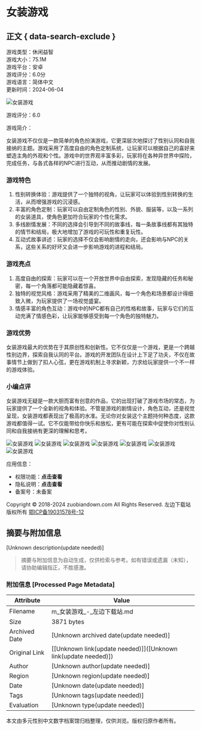 # 女装游戏

## 正文 { data-search-exclude }


游戏类型：休闲益智  
游戏大小：75.1M  
游戏平台：安卓  
游戏评分：6.0分  
游戏语言：简体中文  
更新时间：2024-06-04  

![女装游戏](https://img.zuobiandown.com/upload/cms/20210805/1137/a6ed36b2826ff2004cdc638ecc2ecbdd.jpg)

游戏评分：6.0  

游戏简介：

女装游戏不仅仅是一款简单的角色扮演游戏，它更深层次地探讨了性别认同和自我接纳的主题。游戏采用了高度自由的角色定制系统，让玩家可以根据自己的喜好来塑造主角的外观和个性。游戏中的世界观丰富多彩，玩家将在各种异世界中探险，完成任务，与各式各样的NPC进行互动，从而推动剧情的发展。

### 游戏特色

1. 性别转换体验：游戏提供了一个独特的视角，让玩家可以体验到性别转换的生活，从而增强游戏的沉浸感。
2. 丰富的角色定制：玩家可以自由定制角色的性别、外貌、服装等，以及一系列的女装道具，使角色更加符合玩家的个性化需求。
3. 多线剧情发展：不同的选择会引导到不同的故事线，每一条故事线都有其独特的情节和结局，极大地增加了游戏的可玩性和重复玩性。
4. 互动式故事讲述：玩家的选择不仅会影响剧情的走向，还会影响与NPC的关系，这些关系的好坏又会进一步影响游戏的进程和结局。

### 游戏亮点

1. 高度自由的探索：玩家可以在一个开放世界中自由探索，发现隐藏的任务和秘密，每一个角落都可能隐藏着惊喜。
2. 独特的视觉风格：游戏采用了精美的二维画风，每一个角色和场景都设计得细致入微，为玩家提供了一场视觉盛宴。
3. 情感丰富的角色互动：游戏中的NPC都有自己的性格和故事，玩家与它们的互动充满了情感色彩，让玩家能够感受到每一个角色的独特魅力。

### 游戏优势

女装游戏最大的优势在于其原创性和创新性。它不仅仅是一个游戏，更是一个跨越性别边界，探索自我认同的平台。游戏的开发团队在设计上下足了功夫，不仅在故事情节上做到了扣人心弦，更在游戏机制上寻求新颖，力求给玩家提供一个不一样的游戏体验。

### 小编点评

女装游戏无疑是一款大胆而富有创意的作品，它的出现打破了游戏市场的常态，为玩家提供了一个全新的视角和体验。不管是游戏的剧情设计，角色互动，还是视觉呈现，女装游戏都表现出了极高的水准。无论你对女装这个主题持何种态度，这款游戏都值得一试。它不仅能带给你快乐和放松，更有可能在探索中促使你对性别认同和自我接纳有更深的理解和思考。

![女装游戏](https://img.zuobiandown.com/upload/cms/20210805/1137/d096f95dc3bcac96aed2151fd6e036d3.jpg)
![女装游戏](https://img.zuobiandown.com/upload/cms/20210805/1137/fc79ed1c58cf29048388b27d4a656b06.jpg)
![女装游戏](https://img.zuobiandown.com/upload/cms/20210805/1137/5b9d8232ef79c7cc35ab09f35eea548d.jpg)
![女装游戏](https://img.zuobiandown.com/upload/cms/20210805/1137/d096f95dc3bcac96aed2151fd6e036d3.jpg)
![女装游戏](https://img.zuobiandown.com/upload/cms/20210805/1137/fc79ed1c58cf29048388b27d4a656b06.jpg)
![女装游戏](https://img.zuobiandown.com/upload/cms/20210805/1137/5b9d8232ef79c7cc35ab09f35eea548d.jpg)
![女装游戏](https://img.zuobiandown.com/upload/cms/20210805/1137/d096f95dc3bcac96aed2151fd6e036d3.jpg)

应用信息：
- 权限功能：**点击查看**
- 隐私说明：**点击查看**
- 备案号：未备案

Copyright © 2018-2024 zuobiandown.com All Rights Reserved. 左边下载站 版权所有 [鄂ICP备19031578号-12](https://beian.miit.gov.cn)
<!-- tcd_original_link https://m.zuobiandown.com/gd03/50224.html -->


## 摘要与附加信息

<!-- tcd_abstract -->
[Unknown description(update needed)]
<!-- tcd_abstract_end -->

> 摘要与附加信息为自动生成，仅供检索与参考。如有错误或遗漏（未知），请协助编辑指正，不胜感激。

### 附加信息 [Processed Page Metadata]

| Attribute       | Value                                  |
|-----------------|----------------------------------------|
| Filename        | m_女装游戏_-_左边下载站.md                             |
| Size            | 3871 bytes                           |
| Archived Date   | [Unknown archived date(update needed)]                             |
| Original Link   | [[Unknown link(update needed)]]([Unknown link(update needed)])                       |
| Author          | [Unknown author(update needed)]                               |
| Region          | [Unknown region(update needed)]                               |
| Date            | [Unknown date(update needed)]                                 |
| Tags            | [Unknown tags(update needed)]                                 |
| Evaluation            | [Unknown type(update needed)]                                 |
<!-- tcd_table_end -->

本文由多元性别中文数字档案馆归档整理，仅供浏览。版权归原作者所有。
